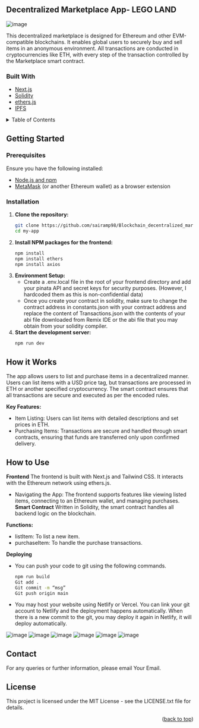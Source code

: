 <div id="top"></div>

<!-- ABOUT THE PROJECT -->
## Decentralized Marketplace App- LEGO LAND

![image](https://github.com/sairamp98/Blockchain_decentralized_marketplace_sepoliaeth/assets/165452102/80713b88-f764-4d2b-a6f7-e64403f513a0)

This decentralized marketplace is designed for Ethereum and other EVM-compatible blockchains. It enables global users to securely buy and sell items in an anonymous environment. All transactions are conducted in cryptocurrencies like ETH, with every step of the transaction controlled by the Marketplace smart contract.

### Built With

* [Next.js](https://nextjs.org/)
* [Solidity](https://docs.soliditylang.org/)
* [ethers.js](https://docs.ethers.io/v5/)
* [IPFS](https://www.pinata.cloud/)

<details>
  <summary>Table of Contents</summary>
  <ol>
    <li>
      <a href="#getting-started">Getting Started</a>
      <ul>
        <li><a href="#prerequisites">Prerequisites</a></li>
        <li><a href="#installation">Installation</a></li>
      </ul>
    </li>
    <li><a href="#how-it-works">How it Works</a></li>
    <li>
      <a href="#usage">How to Use</a>
      <ul>
        <li><a href="#frontend">Frontend</a></li>
        <li><a href="#smart-contract">Smart Contract</a></li>
        <li><a href="#deployment">Deployment</a></li>
      </ul>
    </li>
    <li><a href="#contact">Contact</a></li>
    <li><a href="#license">License</a></li>
  </ol>
</details>

<!-- GETTING STARTED -->
## Getting Started

### Prerequisites

Ensure you have the following installed:
* [Node.js and npm](https://nodejs.org/en/download/)
* [MetaMask](https://metamask.io/) (or another Ethereum wallet) as a browser extension

### Installation

1. **Clone the repository:**
   ```sh
   git clone https://github.com/sairamp98/Blockchain_decentralized_marketplace_sepoliaeth
   cd my-app
2. **Install NPM packages for the frontend:**
   ```sh
   npm install
   npm install ethers
   npm install axios
3. **Environment Setup:**
   * Create a .env.local file in the root of your frontend directory and add your pinata API and secret keys for security purposes. (However, I hardcoded them as this is non-confidential data)
   * Once you create your contract in solidity, make sure to change the contract address in constants.json with your contract address and replace the content of Transactions.json with the contents of your abi file downloaded from Remix IDE or the abi file that you may obtain from your solidity compiler.
4. **Start the development server:**
   ```sh
   npm run dev
<!-- HOW IT WORKS -->
## How it Works
The app allows users to list and purchase items in a decentralized manner. Users can list items with a USD price tag, but transactions are processed in ETH or another specified cryptocurrency. The smart contract ensures that all transactions are secure and executed as per the encoded rules.

**Key Features:**
* Item Listing: Users can list items with detailed descriptions and set prices in ETH.
* Purchasing Items: Transactions are secure and handled through smart contracts, ensuring that funds are transferred only upon confirmed delivery.

<!-- USAGE EXAMPLES -->
## How to Use
**Frontend**
The frontend is built with Next.js and Tailwind CSS. It interacts with the Ethereum network using ethers.js.

* Navigating the App: The frontend supports features like viewing listed items, connecting to an Ethereum wallet, and managing purchases.
**Smart Contract**
Written in Solidity, the smart contract handles all backend logic on the blockchain.

**Functions:**
* listItem: To list a new item.
* purchaseItem: To handle the purchase transactions.

**Deploying**
* You can push your code to git using the following commands.
  ```sh
  npm run build
  Git add .
  Git commit -m “msg”
  Git push origin main
* You may host your website using Netlify or Vercel. You can link your git account to Netlify and the deployment happens automatically. When there is a new commit to the git, you may deploy it again in Netlify, it will deploy automatically.

<!--Screenshots of the Marketplace-->
![image](https://github.com/sairamp98/Blockchain_decentralized_marketplace_sepoliaeth/assets/165452102/37ddeb70-2a07-4793-9a0a-08ef992fc28a)
![image](https://github.com/sairamp98/Blockchain_decentralized_marketplace_sepoliaeth/assets/165452102/2e56084b-64ab-4b40-b0d4-2fa5eeafc2ca)
![image](https://github.com/sairamp98/Blockchain_decentralized_marketplace_sepoliaeth/assets/165452102/f7205d48-b149-4767-b1c1-eb2151f2892a)
![image](https://github.com/sairamp98/Blockchain_decentralized_marketplace_sepoliaeth/assets/165452102/b2111373-87f1-484e-823d-e2d2760f66ca)
![image](https://github.com/sairamp98/Blockchain_decentralized_marketplace_sepoliaeth/assets/165452102/e5e90b51-bda3-41e2-b532-10bca267de4d)
![image](https://github.com/sairamp98/Blockchain_decentralized_marketplace_sepoliaeth/assets/165452102/67efdcd9-8e26-4a1a-a2d4-01aa2cba4047)


<!-- CONTACT -->
## Contact
For any queries or further information, please email Your Email.

<!-- LICENSE -->
## License
This project is licensed under the MIT License - see the LICENSE.txt file for details.

<p align="right">(<a href="#top">back to top</a>)</p>

